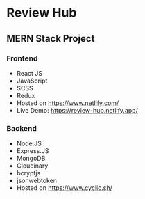 # Review Hub
## MERN Stack Project

### Frontend
- React JS
- JavaScript
- SCSS
- Redux
- Hosted on https://www.netlify.com/
- Live Demo: https://review-hub.netlify.app/

### Backend
- Node.JS
- Express.JS
- MongoDB
- Cloudinary
- bcryptjs
- jsonwebtoken
- Hosted on https://www.cyclic.sh/